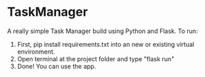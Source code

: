 # TaskManager
A really simple Task Manager build using Python and Flask.
To run:
1. First, pip install requirements.txt into an new or existing virtual environment.
2. Open terminal at the project folder and type "flask run"
3. Done! You can use the app.
